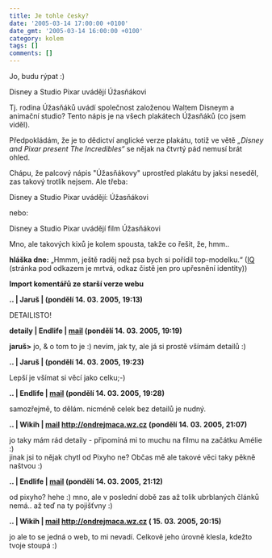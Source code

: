 ```yaml
---
title: Je tohle česky?
date: '2005-03-14 17:00:00 +0100'
date_gmt: '2005-03-14 16:00:00 +0100'
category: kolem
tags: []
comments: []
---
```

<p>Jo, budu rýpat :)</p>
<p class="odsazeny">Disney a Studio Pixar uvádějí Úžasňákovi</p>
<p>Tj. rodina Úžasňáků uvádí společnost založenou Waltem Disneym a animační studio?
Tento nápis je na všech plakátech Úžasňáků (co jsem viděl).</p>
<p>Předpokládám, že je to dědictví anglické verze plakátu, totiž ve větě <em>&bdquo;Disney and
Pixar present The Incredibles&ldquo;</em> se nějak na čtvrtý pád nemusí brát
ohled.</p>
<p>Chápu, že palcový nápis "Úžasňákovy" uprostřed plakátu by jaksi neseděl, zas
takový trotlík nejsem. Ale třeba:</p>
<p class="odsazeny">Disney a Studio Pixar uvádějí: Úžasňákovi</p>
<p>nebo:</p>
<p class="odsazeny">Disney a Studio Pixar uvádějí film Úžasňákovi</p>
<p>Mno, ale takových kixů je kolem spousta, takže co řešit, že, hmm..</p>
<p><strong>hláška dne:</strong> &bdquo;Hmmm, ještě raděj než psa bych si pořídil
top-modelku.&ldquo; (<a href="http://iqland.wz.cz">IQ</a> (stránka pod odkazem
je mrtvá, odkaz čistě jen pro upřesnění identity))</p>
<div class="import-komentaru">
<p><strong>Import komentářů ze starší verze webu</strong></p>
<div class="comment">
<p style="font-weight:bold"><span class="compredmet">..</span> | <span class="comname">Jaruš</span> | (pondělí&nbsp;14.&nbsp;03.&nbsp;2005,&nbsp;19:13)</p>
<p>DETAILISTO! </p>
</div>
<div class="comment">
<p style="font-weight:bold"><span class="compredmet">detaily</span> | <span class="comname">Endlife</span> |  <a href="mailto:jan.martinek@post.cz">mail</a> (pondělí&nbsp;14.&nbsp;03.&nbsp;2005,&nbsp;19:19)</p>
<p><strong>jaruš&gt;</strong> jo, &amp; o tom to je :) nevím, jak ty, ale já si prostě všímám detailů :) </p>
</div>
<div class="comment">
<p style="font-weight:bold"><span class="compredmet">..</span> | <span class="comname">Jaruš</span> | (pondělí&nbsp;14.&nbsp;03.&nbsp;2005,&nbsp;19:23)</p>
<p>Lepší je všímat si věcí jako celku;-) </p>
</div>
<div class="comment">
<p style="font-weight:bold"><span class="compredmet">..</span> | <span class="comname">Endlife</span> |  <a href="mailto:jan.martinek@post.cz">mail</a> (pondělí&nbsp;14.&nbsp;03.&nbsp;2005,&nbsp;19:28)</p>
<p>samozřejmě, to dělám. nicméně celek bez detailů je nudný. </p>
</div>
<div class="comment">
<p style="font-weight:bold"><span class="compredmet">..</span> | <span class="comname">Wikih</span> |  <a href="mailto:ondrejmaca@centrum.cz">mail</a>  <a href="http://ondrejmaca.wz.cz">http://ondrejmaca.wz.cz</a> (pondělí&nbsp;14.&nbsp;03.&nbsp;2005,&nbsp;21:07)</p>
<p>jo taky mám rád detaily - připomíná mi to muchu na filmu na začátku Amélie :) <br> jinak jsi to nějak chytl od Pixyho ne? Občas mě ale takové věci taky pěkně naštvou :) </p>
</div>
<div class="comment">
<p style="font-weight:bold"><span class="compredmet">..</span> | <span class="comname">Endlife</span> |  <a href="mailto:jan.martinek@post.cz">mail</a> (pondělí&nbsp;14.&nbsp;03.&nbsp;2005,&nbsp;21:12)</p>
<p>od pixyho? hehe :) mno, ale v poslední době zas až tolik ubrblaných článků nemá.. až teď na ty pojišťvny :) </p>
</div>
<div class="comment">
<p style="font-weight:bold"><span class="compredmet">..</span> | <span class="comname">Wikih</span> |  <a href="mailto:ondrejmaca@centrum.cz">mail</a>  <a href="http://ondrejmaca.wz.cz">http://ondrejmaca.wz.cz</a> (&nbsp;15.&nbsp;03.&nbsp;2005,&nbsp;20:15)</p>
<p>jo ale to se jedná o web, to mi nevadí. Celkově jeho úrovně klesla, kdežto tvoje stoupá :) </p>
</div>
</div>
